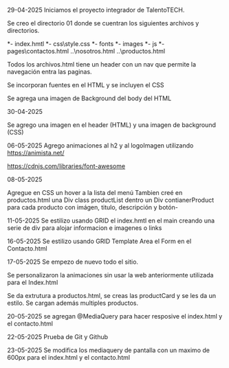 29-04-2025 Iniciamos el proyecto integrador de TalentoTECH.

Se creo el directorio 01 donde se cuentran los siguientes archivos y directorios.

*- index.hmtl
*- css\style.css
*- fonts
*- images
*- js
*- pages\contactos.html ..\nosotros.html ..\productos.html

Todos los archivos.html tiene un header con un nav que permite la navegación entra las paginas. 

Se incorporan fuentes en el HTML y se incluyen el CSS

Se agrega una imagen de Background del body del HTML

30-04-2025

Se agrego una imagen en el header (HTML) y una imagen de background (CSS)

06-05-2025 
Agrego animaciones al h2 y al logoImagen utilizando  https://animista.net/ 

https://cdnjs.com/libraries/font-awesome

08-05-2025

Agregue en CSS un hover a la lista del menú 
Tambien creé en productos.html una Div class productList dentro un Div contianerProduct para cada producto con imágen, titulo, descripción y botón-

11-05-2025
Se estilizo usando GRID el index.hmtl en el main creando una serie de div para alojar informacion e imagenes o links

16-05-2025 
Se estilizo usando GRID Template Area el Form en el Contacto.html

17-05-2025
Se empezo de nuevo todo el sitio.

Se personalizaron la animaciones sin usar la web anteriormente utilizada para el Index.html

Se da extrutura a productos.html, se creas las productCard y se les da un estilo. Se cargan además multiples productos. 

20-05-2025
se agregan @MediaQuery para hacer resposive el index.html y el contacto.html

22-05-2025
Prueba de Git y Github

23-05-2025
Se modifica los mediaquery de pantalla con un maximo de 600px para el index.html y el contacto.html


